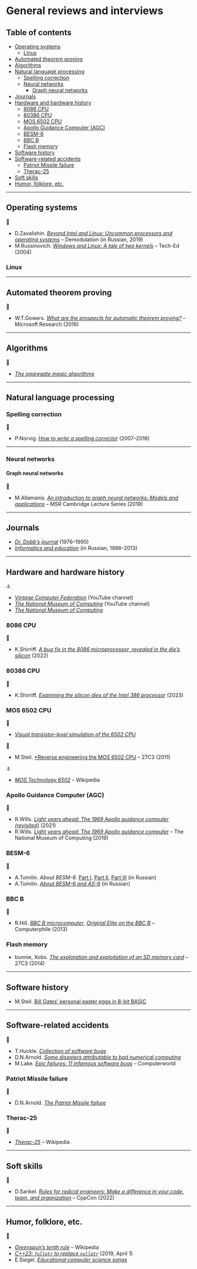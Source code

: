 # General reviews and interviews <!-- omit in toc -->

## Table of contents <!-- omit in toc -->

- [Operating systems](#operating-systems)
	- [Linux](#linux)
- [Automated theorem proving](#automated-theorem-proving)
- [Algorithms](#algorithms)
- [Natural language processing](#natural-language-processing)
	- [Spelling correction](#spelling-correction)
	- [Neural networks](#neural-networks)
		- [Graph neural networks](#graph-neural-networks)
- [Journals](#journals)
- [Hardware and hardware history](#hardware-and-hardware-history)
	- [8086 CPU](#8086-cpu)
	- [80386 CPU](#80386-cpu)
	- [MOS 6502 CPU](#mos-6502-cpu)
	- [Apollo Guidance Computer (AGC)](#apollo-guidance-computer-agc)
	- [BESM-6](#besm-6)
	- [BBC B](#bbc-b)
	- [Flash memory](#flash-memory)
- [Software history](#software-history)
- [Software-related accidents](#software-related-accidents)
	- [Patriot Missile failure](#patriot-missile-failure)
	- [Therac-25](#therac-25)
- [Soft skills](#soft-skills)
- [Humor, folklore, etc.](#humor-folklore-etc)

---

## Operating systems

:movie_camera:

- D.Zavalishin. [*Beyond Intel and Linux: Uncommon processors and operating systems*](https://www.youtube.com/watch?v=DBOTcG6iJEI) – Demodulation (in Russian, 2019)
- M.Russinovich. [*Windows and Linux: A tale of two kernels*](https://www.youtube.com/watch?v=HdV9QuvgS_w) – Tech-Ed (2004)

### Linux

---

## Automated theorem proving

:movie_camera:

- W.T.Gowers. [*What are the prospects for automatic theorem proving?*](https://www.youtube.com/watch?v=VamEGCJozgU) – Microsoft Research (2016)

---

## Algorithms

:link:

- [*The aggregate magic algorithms*](http://aggregate.org/MAGIC/)

---

## Natural language processing

### Spelling correction

:link:

- P.Norvig. [*How to write a spelling corrector*](https://norvig.com/spell-correct.html) (2007–2016)

---

### Neural networks

#### Graph neural networks

:movie_camera:

- M.Allamanis. [*An introduction to graph neural networks: Models and applications*](https://www.youtube.com/watch?v=zCEYiCxrL_0) – MSR Cambridge Lecture Series (2019)

---

## Journals

- [*Dr. Dobb’s journal*](http://www.6502.org/documents/publications/dr_dobbs_journal/) (1976–1990)
- [*Informatics and education*](http://publ.lib.ru/ARCHIVES/I/%27%27Informatika_i_obrazovanie%27%27/_%27%27Informatika_i_obrazovanie%27%27.html) (in Russian, 1986–2013)

---

## Hardware and hardware history

:anchor:

- [*Vintage Computer Federation*](https://www.youtube.com/channel/UCKdBVD2wVUkuJQZhxGvVr0Q) (YouTube channel)
- [*The National Museum of Computing*](https://www.youtube.com/user/tnmoc) (YouTube channel)
- [*The National Museum of Computing*](https://www.tnmoc.org/)

### 8086 CPU

:link:

- K.Shirriff. [*A bug fix in the 8086 microprocessor, revealed in the die’s silicon*](https://www.righto.com/2022/11/a-bug-fix-in-8086-microprocessor.html) (2022)

### 80386 CPU

:link:

- K.Shirriff. [*Examining the silicon dies of the Intel 386 processor*](https://www.righto.com/2023/10/intel-386-die-versions.html) (2023)

### MOS 6502 CPU

:link:

- [*Visual transistor-level simulation of the 6502 CPU*](http://visual6502.org/)

:movie_camera:

- M.Steil. [*Reverse engineering the MOS 6502 CPU](https://www.youtube.com/watch?v=fWqBmmPQP40) – 27C3 (2011)

:anchor:

- [*MOS Technology 6502*](https://en.wikipedia.org/wiki/MOS_Technology_6502) – Wikipedia

### Apollo Guidance Computer (AGC)

:movie_camera:

- R.Wills. [*Light years ahead: The 1969 Apollo guidance computer (revisited)*](https://www.youtube.com/watch?v=VYI0Kf_1wqk)  (2021)
- R.Wills. [*Light years ahead: The 1969 Apollo guidance computer*](https://www.youtube.com/watch?v=B1J2RMorJXM) – The National Museum of Computing (2019)

### BESM-6

:movie_camera:

- A.Tomilin. *About BESM-6*. [Part I](https://www.youtube.com/watch?v=66VBKeGAmfs), [Part II](https://www.youtube.com/watch?v=pL4wGV_ui4o), [Part III](https://www.youtube.com/watch?v=F9IQ357YwdU) (in Russian)
- A.Tomilin. [*About BESM-6 and AS-6*](https://www.youtube.com/watch?v=VvDl9HmVx5U) (in Russian)

### BBC B

:movie_camera:

- R.Hill. [*BBC B microcomputer*](https://www.youtube.com/watch?v=do6xydtcVPk), [*Original Elite on the BBC B*](https://www.youtube.com/watch?v=owz7XExO-Wk) – Computerphile (2013)

### Flash memory

- bunnie, Xobs. [*The exploration and exploitation of an SD memory card*](https://www.youtube.com/watch?v=ruEn7TE4YMM) – 27C3 (2014)

---

## Software history

- M.Steil. [Bill Gates’ personal easter eggs in 8-bit BASIC](https://www.pagetable.com/?p=43)

---

## Software-related accidents

:link:

- T.Huckle. [*Collection of software bugs*](https://www5.in.tum.de/~huckle/bugse.html)
- D.N.Arnold. [*Some disasters attributable to bad numerical computing*](https://www-users.cse.umn.edu/~arnold/disasters/) 
- M.Lake. [*Epic failures: 11 infamous software bugs*](https://www.computerworld.com/article/2515483/epic-failures-11-infamous-software-bugs.html) – Computerworld


### Patriot Missile failure

:link:

- D.N.Arnold. [*The Patriot Missile failure*](https://www-users.cse.umn.edu/~arnold/disasters/patriot.html) 

### Therac-25

:link:

- [*Therac-25*](https://en.wikipedia.org/wiki/Therac-25) – Wikipedia

---

## Soft skills

:movie_camera:

- D.Sankel. [*Rules for radical engineers: Make a difference in your code, team, and organization*](https://www.youtube.com/watch?v=ady2mUIQpt4) – CppCon (2022)

---

## Humor, folklore, etc.

:link:

- [*Greenspun’s tenth rule*](https://en.wikipedia.org/wiki/Greenspun's_tenth_rule) – Wikipedia
- [*C++23: `fullptr` to replace `nullptr`*](https://codingtidbit.com/2019/04/01/c22-fullptr-to-replace-nullptr/) (2019, April 1)
- E.Siegel. [*Educational computer science songs*](http://www.cs.columbia.edu/~evs/songs/)

<!-- Fun -->

<!-- https://medium.com/@laura.derohan/how-to-de-obfuscate-jim-hagues-ioccc-winner-program-3e7ea82c1fa4 -->
